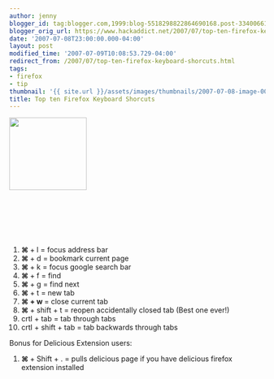 ```yaml
---
author: jenny
blogger_id: tag:blogger.com,1999:blog-5518298822864690168.post-3340066163354839806
blogger_orig_url: https://www.hackaddict.net/2007/07/top-ten-firefox-keyboard-shorcuts.html
date: '2007-07-08T23:00:00.000-04:00'
layout: post
modified_time: '2007-07-09T10:08:53.729-04:00'
redirect_from: /2007/07/top-ten-firefox-keyboard-shorcuts.html
tags:
- firefox
- tip
thumbnail: '{{ site.url }}/assets/images/thumbnails/2007-07-08-image-0000.jpg'
title: Top ten Firefox Keyboard Shorcuts
---
```


<img alt="" border="0" id="BLOGGER_PHOTO_ID_5085039193301520978" src="{{ site.url }}/assets/images/posts/2007-07-08-image-0000.jpg" style="margin: 0pt 10px 10px 0pt; float: left;  width: 152px; height: 143px;"/><br/><br/><br/><br/><br/><br/><br/><br/><br/><br/><br/><br/><br/><br/><ol><li><b>⌘ </b>+ l = focus address bar</li><li><b>⌘ </b>+ d = bookmark current page<br/></li><li><b>⌘ </b>+ k = focus google search bar<br/></li><li><b>⌘ </b>+ f = find<br/></li><li><b>⌘ </b>+ g = find next</li><li><b>⌘ </b>+ t = new tab</li><li><b>⌘  + w </b>= close current tab</li><li><b>⌘ </b>+ shift + t = reopen accidentally closed tab (Best one ever!)</li><li>crtl + tab = tab through tabs</li><li>crtl + shift + tab = tab backwards through tabs<br/></li></ol>Bonus for Delicious Extension users:<br/><ol><li><b>⌘ </b>+ Shift + . = pulls delicious page if you have delicious firefox extension installed</li></ol>
